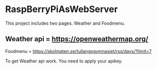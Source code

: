 # RaspBerryPiAsWebServer
This project includes two pages. Weather and Foodmenu.

Weather api = https://openweathermap.org/
--------
Foodmenu = https://skolmaten.se/tullangsgymnasiet/rss/days/?limit=7

To get Weather api work. You need to apply your apikey. 


